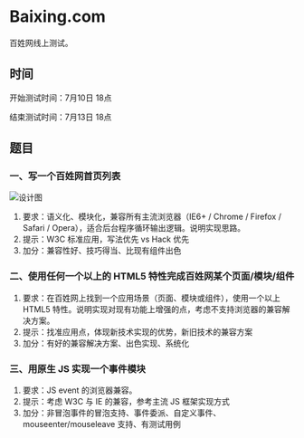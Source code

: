 # Baixing.com

百姓网线上测试。

## 时间
开始测试时间：7月10日 18点

结束测试时间：7月13日 18点

## 题目

### 一、写一个百姓网首页列表
![设计图](http://bizresponsible.com/images/test1.jpg)

1. 要求：语义化、模块化，兼容所有主流浏览器（IE6+ / Chrome / Firefox / Safari / Opera），适合后台程序循环输出逻辑。说明实现思路。
2. 提示：W3C 标准应用，写法优先 vs Hack 优先
3. 加分：兼容性好、技巧得当、比现有组件出色


### 二、使用任何一个以上的 HTML5 特性完成百姓网某个页面/模块/组件
1. 要求：在百姓网上找到一个应用场景（页面、模块或组件），使用一个以上 HTML5 特性。说明实现对现有功能上增强的点，考虑不支持浏览器的兼容解决方案。
2. 提示：找准应用点，体现新技术实现的优势，新旧技术的兼容方案
3. 加分：有好的兼容解决方案、出色实现、系统化

### 三、用原生 JS 实现一个事件模块
1. 要求：JS event 的浏览器兼容。
2. 提示：考虑 W3C 与 IE 的兼容，参考主流 JS 框架实现方式
3. 加分：非冒泡事件的冒泡支持、事件委派、自定义事件、mouseenter/mouseleave 支持、有测试用例

